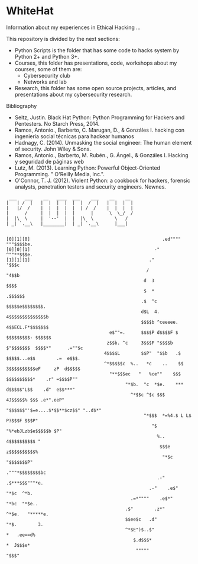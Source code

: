 # WhiteHat
Information about my experiences in Ethical Hacking ... 

This repository is divided by the next sections:
+ Python Scripts is the folder that has some code to hacks system by Python 2+ and Python 3+.
+ Courses, this folder has presentations, code, workshops about my courses, some of them are:
    + Cybersecurity club
    + Networks and lab
+ Research, this folder has some open source projects, articles, and presentations about my cybersecurity research.


Bibliography 
+ Seitz, Justin. Black Hat Python: Python Programming for Hackers and Pentesters. No Starch Press, 2014.
+ Ramos, Antonio., Barberto, C. Marugan, D., & Gonzáles I. hacking con ingeniería social técnicas para hackear humanos
+ Hadnagy, C. (2014). Unmasking the social engineer: The human element of security. John Wiley & Sons.
+ Ramos, Antonio., Barberto, M. Rubén., G. Ángel., & Gonzáles I. Hacking y seguridad de páginas web
+ Lutz, M. (2013). Learning Python: Powerful Object-Oriented Programming. " O'Reilly Media, Inc.".
+ O'Connor, T. J. (2012). Violent Python: a cookbook for hackers, forensic analysts, penetration testers and security engineers. Newnes.



```
 ___   ___    __   ____  ___    ___    __    __    
|   | /  |   |  |  |  |  |  |  /  |   |  |  |  |       
|   |/  /    |  |  |  |  |  | /  /    |  |  |  |      
|      /     |  |  |  |  |      |      \  \_/  /  
|  |\  \     |  '--'  |  |  |\  \        \   /        
| _| `.__\   |________|  | _| `.__\      |___|
  
  
[0][1][0]                                                  .ed"""" """$$$$be.
[0][0][1]                                               -"           ^""**$$$e.
[1][1][1]                                             ."                   '$$$c
                                                     /                      "4$$b
                                                    d  3                      $$$$
                                                    $  *                   .$$$$$$
                                                   .$  ^c           $$$$$e$$$$$$$$.
                                                   d$L  4.         4$$$$$$$$$$$$$$b
                                                   $$$$b ^ceeeee.  4$$ECL.F*$$$$$$$
                                       e$""=.      $$$$P d$$$$F $ $$$$$$$$$- $$$$$$
                                      z$$b. ^c     3$$$F "$$$$b   $"$$$$$$$  $$$$*"      .=""$c
                                     4$$$$L        $$P"  "$$b   .$ $$$$$...e$$        .=  e$$$.
                                     ^*$$$$$c  %..   *c    ..    $$ 3$$$$$$$$$$eF     zP  d$$$$$
                                       "**$$$ec   "   %ce""    $$$  $$$$$$$$$$*    .r" =$$$$P""
                                             "*$b.  "c  *$e.    *** d$$$$$"L$$    .d"  e$$***"
                                               ^*$$c ^$c $$$      4J$$$$$% $$$ .e*".eeP"
                                                  "$$$$$$"'$=e....$*$$**$cz$$" "..d$*"
                                                    "*$$$  *=%4.$ L L$ P3$$$F $$$P"
                                                       "$   "%*ebJLzb$e$$$$$b $P"
                                                         %..      4$$$$$$$$$$ "
                                                          $$$e   z$$$$$$$$$$%
                                                           "*$c  "$$$$$$$P"
                                                            ."""*$$$$$$$$bc
                                                         .-"    .$***$$$"""*e.
                                                      .-"    .e$"     "*$c  ^*b.
                                               .=*""""    .e$*"          "*bc  "*$e..
                                             .$"        .z*"               ^*$e.   "*****e.
                                             $$ee$c   .d"                     "*$.        3.
                                             ^*$E")$..$"                         *   .ee==d%
                                                $.d$$$*                           *  J$$$e*
                                                 """""                              "$$$"
             

  
```



